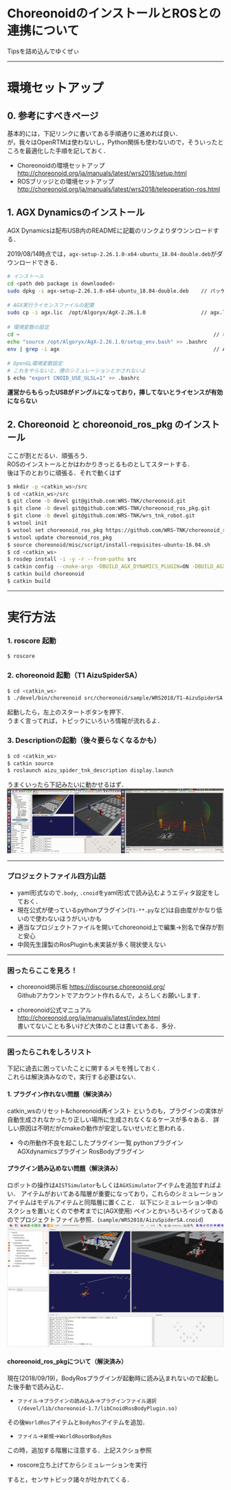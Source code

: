 # ChoreonoidのインストールとROSとの連携について
Tipsを詰め込んでゆくぜぃ

---

# 環境セットアップ
## 0. 参考にすべきページ
基本的には，下記リンクに書いてある手順通りに進めれば良い．  
が，我々はOpenRTMは使わないし，Python関係も使わないので，そういったところを最適化した手順を記しておく．  

- Choreonoidの環境セットアップ
http://choreonoid.org/ja/manuals/latest/wrs2018/setup.html  
- ROSブリッジとの環境セットアップ
http://choreonoid.org/ja/manuals/latest/wrs2018/teleoperation-ros.html


## 1. AGX Dynamicsのインストール
AGX Dynamicsは配布USB内のREADMEに記載のリンクよりダウンンロードする．

2019/08/14時点では，`agx-setup-2.26.1.0-x64-ubuntu_18.04-double.deb`がダウンロードできる．

```bash
# インストール
cd <path deb package is downloaded> 
sudo dpkg -i agx-setup-2.26.1.0-x64-ubuntu_18.04-double.deb    // パッケージインストール

# AGX実行ライセンスファイルの配置
sudo cp -i agx.lic  /opt/Algoryx/AgX-2.26.1.0                  // agx.licは配られたやつ

# 環境変数の設定
cd ~                                                               // ホームディレクトリに移動
echo "source /opt/Algoryx/AgX-2.26.1.0/setup_env.bash" >> .bashrc
env | grep -i agx                                                  // AGX_DIRやAGX_BINARY_DIRなどが表示されること

# OpenGL環境変数設定
# これをやらないと、煙のシミュレーションとかされないよ
$ echo "export CNOID_USE_GLSL=1" >> .bashrc
```

**運営からもらったUSBがドングルになっており，挿してないとライセンスが有効にならない**

## 2. Choreonoid と choreonoid_ros_pkg のインストール
ここが割とだるい．頑張ろう．  
ROSのインストールとかはわかりきっとるものとしてスタートする．  
後は下のとおりに頑張る．それで動くはず

```bash
$ mkdir -p <catkin_ws>/src
$ cd <catkin_ws>/src
$ git clone -b devel git@github.com:WRS-TNK/choreonoid.git
$ git clone -b devel git@github.com:WRS-TNK/choreonoid_ros_pkg.git
$ git clone -b devel git@github.com:WRS-TNK/wrs_tnk_robot.git
$ wstool init
$ wstool set choreonoid_ros_pkg https://github.com/WRS-TNK/choreonoid_ros_pkg.git --git -y
$ wstool update choreonoid_ros_pkg
$ source choreonoid/misc/script/install-requisites-ubuntu-16.04.sh
$ cd <catkin_ws>
$ rosdep install -i -y -r --from-paths src
$ catkin config --cmake-args -DBUILD_AGX_DYNAMICS_PLUGIN=ON -DBUILD_AGX_BODYEXTENSION_PLUGIN=ON -DENABLE_CORBA=ON -DBUILD_CORBA_PLUGIN=ON -DBUILD_MULTICOPTER_PLUGIN=ON -DBUILD_MULTICOPTER_SAMPLE=ON -DBUILD_SCENE_EFFECTS_PLUGIN=ON -DBUILD_WRS2018=ON -DUSE_PYTHON3=OFF -DUSE_PYBIND11=OFF -DBUILD_PYTHON_PLUGIN=OFF -DBUILD_PYTHON_SIM_SCRIPT_PLUGIN=OFF
$ catkin build choreonoid
$ catkin build
```

---

# 実行方法
### 1. roscore 起動
```bash
$ roscore
```

### 2. choreonoid 起動（T1 AizuSpiderSA）
```bash
$ cd <catkin_ws>
$ ./devel/bin/choreonoid src/choreonoid/sample/WRS2018/T1-AizuSpiderSA.cnoid
```
起動したら，左上のスタートボタンを押下．  
うまく言ってれば，トピックにいろいろ情報が流れるよ．

### 3. Descriptionの起動（後々要らなくなるかも）
```bash
$ cd <catkin_ws>
$ catkin source
$ roslaunch aizu_spider_tnk_description display.launch
```

うまくいったら下記みたいに動かせるはず．  
![t1-aizusupider_sa](.images/t1-aizusupider_sa.gif)


---

### プロジェクトファイル四方山話
- yaml形式なので```.body```, ```.cnoid```をyaml形式で読み込むようエディタ設定をしておく．
- 現在公式が使っているpythonプラグイン(```T1-**.py```など)は自由度がかなり低いので使わないほうがいいかも
- 適当なプロジェクトファイルを開いてchoreonoid上で編集→別名で保存が割と安心
- 中岡先生謹製のRosPluginも未実装が多く現状使えない

---

### 困ったらここを見ろ！

- choreonoid掲示板
https://discourse.choreonoid.org/  
Githubアカウントでアカウント作れるんで，よろしくお願いします．

- choreonoid公式マニュアル
http://choreonoid.org/ja/manuals/latest/index.html  
書いてないことも多いけど大体のことは書いてある．多分．

---

### 困ったらこれをしろリスト
下記に過去に困っていたことに関するメモを残しておく．  
これらは解決済みなので，実行する必要はない．

#### 1. プラグイン作れない問題（解決済み）
catkin_wsのリセット&choreonoid再インスト
というのも，プラグインの実体が自動生成されなかったり正しい場所に生成されなくなるケースが多々ある．
詳しい原因は不明だがcmakeの動作が安定しないせいだと思われる．
  - 今の所動作不良を起こしたプラグイン一覧
  pythonプラグイン
  AGXdynamicsプラグイン
  RosBodyプラグイン


#### プラグイン読み込めない問題（解決済み）
ロボットの操作は```AISTSimulator```もしくは`AGXSimulator`アイテムを追加すればよい．
アイテムがおいてある階層が重要になっており，これらのシミュレーションアイテムはモデルアイテムと同階層に置くこと．
以下にシミュレーション中のスクショを置いとくので参考までに(AGX使用)
ペインとかいろいろイジってあるのでプロジェクトファイル参照．(`sample/WRS2018/AizuSpiderSA.cnoid`)
![choreonid_screenshot_1.png](.images/choreonid_screenshot_1.png)

#### choreonoid_ros_pkgについて（解決済み）
現在(2018/09/19)，BodyRosプラグインが起動時に読み込まれないので起動した後手動で読み込む．
- `ファイル`→`プラグインの読み込み`→`プラグインファイル選択(/devel/lib/choreonoid-1.7/libCnoidRosBodyPlugin.so)`

その後`WorldRos`アイテムと`BodyRos`アイテムを追加．
- `ファイル`→`新規`→`WorldRos`or`BodyRos`

この時，追加する階層に注意する．上記スクショ参照

- roscore立ち上げてからシミュレーションを実行

すると，センサトピック諸々が吐かれてくる．
